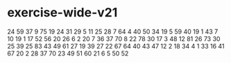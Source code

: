 # exercise-wide-v21
24
59
37
9
75
19
24
31
29
5
11
25
28
7
64
4
40
50
34
19
5
59
40
19
1
43
7
10
19
1
17
52
56
20
26
6
2
20
7
36
37
70
8
22
78
30
17
3
48
12
81
26
73
30
25
39
25
83
43
49
61
27
19
39
27
22
67
64
40
43
47
12
2
18
34
4
1
33
16
41
67
20
2
28
37
70
23
49
51
60
21
6
5
50
52
